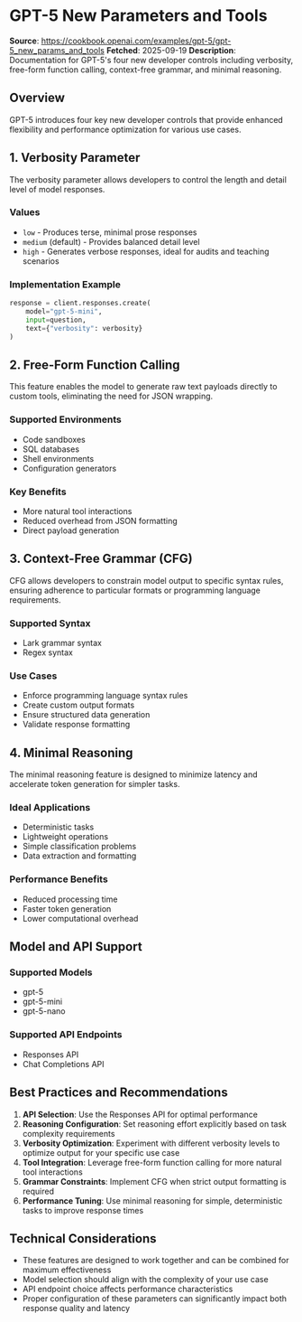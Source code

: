 # GPT-5 New Parameters and Tools

**Source**: https://cookbook.openai.com/examples/gpt-5/gpt-5_new_params_and_tools
**Fetched**: 2025-09-19
**Description**: Documentation for GPT-5's four new developer controls including verbosity, free-form function calling, context-free grammar, and minimal reasoning.

## Overview

GPT-5 introduces four key new developer controls that provide enhanced flexibility and performance optimization for various use cases.

## 1. Verbosity Parameter

The verbosity parameter allows developers to control the length and detail level of model responses.

### Values
- `low` - Produces terse, minimal prose responses
- `medium` (default) - Provides balanced detail level
- `high` - Generates verbose responses, ideal for audits and teaching scenarios

### Implementation Example
```python
response = client.responses.create(
    model="gpt-5-mini",
    input=question,
    text={"verbosity": verbosity}
)
```

## 2. Free-Form Function Calling

This feature enables the model to generate raw text payloads directly to custom tools, eliminating the need for JSON wrapping.

### Supported Environments
- Code sandboxes
- SQL databases
- Shell environments
- Configuration generators

### Key Benefits
- More natural tool interactions
- Reduced overhead from JSON formatting
- Direct payload generation

## 3. Context-Free Grammar (CFG)

CFG allows developers to constrain model output to specific syntax rules, ensuring adherence to particular formats or programming language requirements.

### Supported Syntax
- Lark grammar syntax
- Regex syntax

### Use Cases
- Enforce programming language syntax rules
- Create custom output formats
- Ensure structured data generation
- Validate response formatting

## 4. Minimal Reasoning

The minimal reasoning feature is designed to minimize latency and accelerate token generation for simpler tasks.

### Ideal Applications
- Deterministic tasks
- Lightweight operations
- Simple classification problems
- Data extraction and formatting

### Performance Benefits
- Reduced processing time
- Faster token generation
- Lower computational overhead

## Model and API Support

### Supported Models
- gpt-5
- gpt-5-mini
- gpt-5-nano

### Supported API Endpoints
- Responses API
- Chat Completions API

## Best Practices and Recommendations

1. **API Selection**: Use the Responses API for optimal performance
2. **Reasoning Configuration**: Set reasoning effort explicitly based on task complexity requirements
3. **Verbosity Optimization**: Experiment with different verbosity levels to optimize output for your specific use case
4. **Tool Integration**: Leverage free-form function calling for more natural tool interactions
5. **Grammar Constraints**: Implement CFG when strict output formatting is required
6. **Performance Tuning**: Use minimal reasoning for simple, deterministic tasks to improve response times

## Technical Considerations

- These features are designed to work together and can be combined for maximum effectiveness
- Model selection should align with the complexity of your use case
- API endpoint choice affects performance characteristics
- Proper configuration of these parameters can significantly impact both response quality and latency